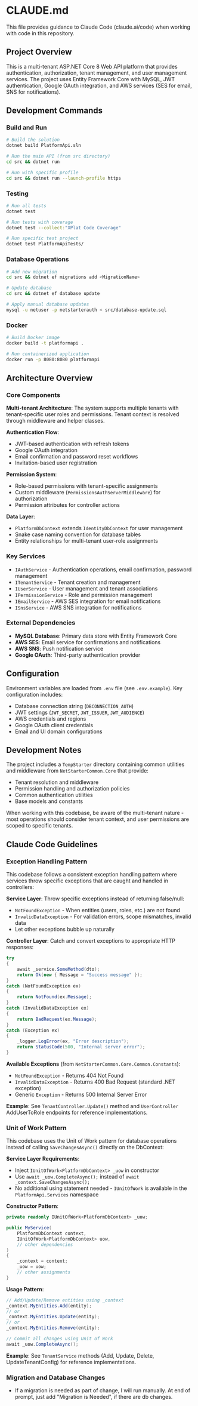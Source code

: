 # CLAUDE.md

This file provides guidance to Claude Code (claude.ai/code) when working with code in this repository.

## Project Overview

This is a multi-tenant ASP.NET Core 8 Web API platform that provides authentication, authorization, tenant management, and user management services. The project uses Entity Framework Core with MySQL, JWT authentication, Google OAuth integration, and AWS services (SES for email, SNS for notifications).

## Development Commands

### Build and Run
```bash
# Build the solution
dotnet build PlatformApi.sln

# Run the main API (from src directory)
cd src && dotnet run

# Run with specific profile
cd src && dotnet run --launch-profile https
```

### Testing
```bash
# Run all tests
dotnet test

# Run tests with coverage
dotnet test --collect:"XPlat Code Coverage"

# Run specific test project
dotnet test PlatformApiTests/
```

### Database Operations
```bash
# Add new migration
cd src && dotnet ef migrations add <MigrationName>

# Update database
cd src && dotnet ef database update

# Apply manual database updates
mysql -u netuser -p netstarterauth < src/database-update.sql
```

### Docker
```bash
# Build Docker image
docker build -t platformapi .

# Run containerized application
docker run -p 8080:8080 platformapi
```

## Architecture Overview

### Core Components

**Multi-tenant Architecture**: The system supports multiple tenants with tenant-specific user roles and permissions. Tenant context is resolved through middleware and helper classes.

**Authentication Flow**: 
- JWT-based authentication with refresh tokens
- Google OAuth integration
- Email confirmation and password reset workflows
- Invitation-based user registration

**Permission System**: 
- Role-based permissions with tenant-specific assignments
- Custom middleware (`PermissionsAuthServerMiddleware`) for authorization
- Permission attributes for controller actions

**Data Layer**:
- `PlatformDbContext` extends `IdentityDbContext` for user management
- Snake case naming convention for database tables
- Entity relationships for multi-tenant user-role assignments

### Key Services

- `IAuthService` - Authentication operations, email confirmation, password management
- `ITenantService` - Tenant creation and management
- `IUserService` - User management and tenant associations
- `IPermissionService` - Role and permission management
- `IEmailService` - AWS SES integration for email notifications
- `ISnsService` - AWS SNS integration for notifications

### External Dependencies

- **MySQL Database**: Primary data store with Entity Framework Core
- **AWS SES**: Email service for confirmations and notifications
- **AWS SNS**: Push notification service
- **Google OAuth**: Third-party authentication provider

## Configuration

Environment variables are loaded from `.env` file (see `.env.example`). Key configuration includes:
- Database connection string (`DBCONNECTION_AUTH`)
- JWT settings (`JWT_SECRET`, `JWT_ISSUER`, `JWT_AUDIENCE`)
- AWS credentials and regions
- Google OAuth client credentials
- Email and UI domain configurations

## Development Notes

The project includes a `TempStarter` directory containing common utilities and middleware from `NetStarterCommon.Core` that provide:
- Tenant resolution and middleware
- Permission handling and authorization policies
- Common authentication utilities
- Base models and constants

When working with this codebase, be aware of the multi-tenant nature - most operations should consider tenant context, and user permissions are scoped to specific tenants.

## Claude Code Guidelines

### Exception Handling Pattern
This codebase follows a consistent exception handling pattern where services throw specific exceptions that are caught and handled in controllers:

**Service Layer**: Throw specific exceptions instead of returning false/null:
- `NotFoundException` - When entities (users, roles, etc.) are not found
- `InvalidDataException` - For validation errors, scope mismatches, invalid data
- Let other exceptions bubble up naturally

**Controller Layer**: Catch and convert exceptions to appropriate HTTP responses:
```csharp
try 
{
    await _service.SomeMethod(dto);
    return Ok(new { Message = "Success message" });
}
catch (NotFoundException ex)
{
    return NotFound(ex.Message);
}
catch (InvalidDataException ex)
{
    return BadRequest(ex.Message);
}
catch (Exception ex)
{
    _logger.LogError(ex, "Error description");
    return StatusCode(500, "Internal server error");
}
```

**Available Exceptions** (from `NetStarterCommon.Core.Common.Constants`):
- `NotFoundException` - Returns 404 Not Found
- `InvalidDataException` - Returns 400 Bad Request (standard .NET exception)
- Generic `Exception` - Returns 500 Internal Server Error

**Example**: See `TenantController.Update()` method and `UserController` AddUserToRole endpoints for reference implementations.

### Unit of Work Pattern
This codebase uses the Unit of Work pattern for database operations instead of calling `SaveChangesAsync()` directly on the DbContext:

**Service Layer Requirements**:
- Inject `IUnitOfWork<PlatformDbContext> _uow` in constructor
- Use `await _uow.CompleteAsync();` instead of `await _context.SaveChangesAsync();`
- No additional using statement needed - `IUnitOfWork` is available in the `PlatformApi.Services` namespace

**Constructor Pattern**:
```csharp
private readonly IUnitOfWork<PlatformDbContext> _uow;

public MyService(
    PlatformDbContext context,
    IUnitOfWork<PlatformDbContext> uow,
    // other dependencies
)
{
    _context = context;
    _uow = uow;
    // other assignments
}
```

**Usage Pattern**:
```csharp
// Add/Update/Remove entities using _context
_context.MyEntities.Add(entity);
// or
_context.MyEntities.Update(entity);
// or  
_context.MyEntities.Remove(entity);

// Commit all changes using Unit of Work
await _uow.CompleteAsync();
```

**Example**: See `TenantService` methods (Add, Update, Delete, UpdateTenantConfig) for reference implementations.

### Migration and Database Changes
- If a migration is needed as part of change, I will run manually.  At end of prompt, just add "Migration is Needed", if there are db changes.  